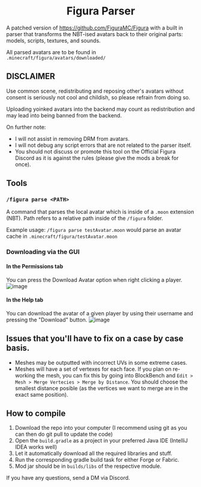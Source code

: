 <h1 align="center"> Figura Parser </h1>

A patched version of https://github.com/FiguraMC/Figura with a built in parser that transforms
the NBT-ised avatars back to their original parts: models, scripts, textures, and sounds.

All parsed avatars are to be found in `.minecraft/figura/avatars/downloaded/`

## DISCLAIMER

Use common scene,
redistributing and reposing other's avatars without consent is seriously not cool and childish, so please refrain from doing so.

Uploading yoinked avatars into the backend may count as redistribution and may lead into being banned from the backend.

On further note:
- I will not assist in removing DRM from avatars.
- I will not debug any script errors that are not related to the parser itself.
- You should not discuss or promote this tool on the Official Figura Discord as it is against the rules (please give the mods a break for once).


## Tools

### `/figura parse <PATH>`
A command that parses the local avatar which is inside of a `.moon` extension (NBT).
Path refers to a relative path inside of the `/figura` folder.

Example usage:
`/figura parse testAvatar.moon` would parse an avatar cache in `.minecraft/figura/testAvatar.moon`


### Downloading via the GUI

#### In the Permissions tab

You can press the Download Avatar option when right clicking a player.
![image](https://github.com/Buwwet/FiguraParser/assets/59463043/5de483ba-cdcd-4388-a677-43285a02dda3)

#### In the Help tab

You can download the avatar of a given player by using their username and pressing the "Download" button.
![image](https://github.com/Buwwet/FiguraParser/assets/59463043/c94e4804-d111-4100-bb0c-ae58190d36c3)


## Issues that you'll have to fix on a case by case basis.
- Meshes may be outputted with incorrect UVs in some extreme cases.
- Meshes will have a set of vertexes for each face. If you plan on re-working the mesh, you can fix this
by going into BlockBench and `Edit > Mesh > Merge Vertecies > Merge by Distance`. You should choose the smallest distance posible (as the vertices we want to merge are in the exact same position).

## How to compile

1. Download the repo into your computer (I recommend using git as you can then do git pull to update the code)
2. Open the `build.gradle` as a project in your preferred Java IDE (IntelliJ IDEA works well)
3. Let it automatically download all the required libraries and stuff.
4. Run the corresponding gradle build task for either Forge or Fabric.
5. Mod jar should be in `builds/libs` of the respective module.


If you have any questions, send a DM via Discord.
